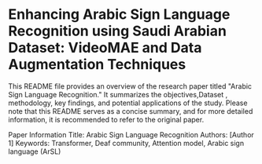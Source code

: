 # Enhancing Arabic Sign Language Recognition using Saudi Arabian Dataset: VideoMAE and Data Augmentation Techniques
This README file provides an overview of the research paper titled "Arabic Sign Language Recognition." It summarizes the objectives,Dataset , methodology, key findings, and potential applications of the study. Please note that this README serves as a concise summary, and for more detailed information, it is recommended to refer to the original paper.

Paper Information
Title: Arabic Sign Language Recognition
Authors: [Author 1]
Keywords: Transformer, Deaf community, Attention model, Arabic sign language (ArSL)
